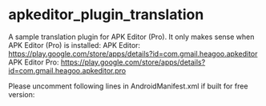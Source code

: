 # apkeditor_plugin_translation
A sample translation plugin for APK Editor (Pro).
It only makes sense when APK Editor (Pro) is installed:
APK Editor: https://play.google.com/store/apps/details?id=com.gmail.heagoo.apkeditor
APK Editor Pro: https://play.google.com/store/apps/details?id=com.gmail.heagoo.apkeditor.pro

Please uncomment following lines in AndroidManifest.xml if built for free version:
  <intent-filter>
    <action android:name="android.intent.action.VIEW" />
    <category android:name="android.intent.category.DEFAULT" />
    <data android:mimeType="application/com.gmail.heagoo.apkeditor-translate" />
  </intent-filter>
